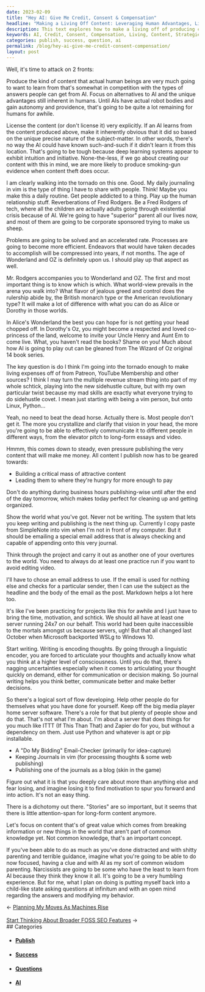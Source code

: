 ```yaml
---
date: 2023-02-09
title: "Hey AI: Give Me Credit, Consent & Compensation"
headline: "Making a Living Off Content: Leveraging Human Advantages, Licensing Content, and Emphasizing Human Relationships."
description: This text explores how to make a living off of producing content that people find interesting and valuable. I provide several strategies to make this happen, such as leveraging the unique advantages of humans, licensing content, and emphasizing the human relationship aspect. Additionally, I discuss how the age of Wonderland and Oz is upon us, and how the Wizard of Oz book series can teach us much. I'm setting up a server to capture ideas and thoughts, practice writing, and publish a blog with valuable information.
keywords: AI, Credit, Consent, Compensation, Living, Content, Strategies, Leveraging, Advantages, Humans, Licensing, Relationship, Wonderland, Oz, Wizard, Book, Series, Server, Capture, Ideas, Thoughts, Writing, Publish, Blog, Valuable, Information, Focus, Mass, Attractive, Markdown, Organize, Articulate, Decisions, Guidance, System, Stay, Focused, Questions, Open Mind
categories: publish, success, question, ai
permalink: /blog/hey-ai-give-me-credit-consent-compensation/
layout: post
---
```



Well, it's time to attack on 2 fronts:

Produce the kind of content that actual human beings are very much going to
want to learn from that's somewhat in competition with the types of answers
people can get from AI. Focus on alternatives to AI and the unique advantages
still inherent in humans. Until AIs have actual robot bodies and gain autonomy
and providence, that's going to be quite a lot remaining for humans for awhile.

License the content (or don't license it) very explicitly. If an AI learns from
the content produced above, make it inherently obvious that it did so based on
the unique precise nature of the subject-matter. In other words, there's no way
the AI could have known such-and-such if it didn't learn it from this location.
That's going to be tough because deep learning systems appear to exhibit
intuition and initiative. None-the-less, if we go about creating our content
with this in mind, we are more likely to produce smoking-gun evidence when
content theft does occur.

I am clearly walking into the tornado on this one. Good. My daily journaling in
vim is the type of thing I have to share with people. Think! Maybe you make
this a daily routine. Get people addicted to a thing. Play up the human
relationship stuff. Reverberations of Fred Rodgers. Be a Fred Rodgers of tech,
where all the children are actually adults going through existential crisis
because of AI. We're going to have "superior" parent all our lives now, and
most of them are going to be corporate sponsored trying to make us sheep.

Problems are going to be solved and an accelerated rate. Processes are going to
become more efficient. Endeavors that would have taken decades to accomplish
will be compressed into years, if not months. The age of Wonderland and OZ is
definitely upon us. I should play up that aspect as well.

Mr. Rodgers accompanies you to Wonderland and OZ. The first and most important
thing is to know which is which. What world-view prevails in the arena you walk
into? What flavor of jealous greed and control does the rulership abide by, the
British monarch type or the American revolutionary type? It will make a lot of
difference with what you can do as Alice or Dorothy in those worlds.

In Alice's Wonderland the best you can hope for is not getting your head
chopped off. In Dorothy's Oz, you might become a respected and loved
co-princess of the land, welcome to invite your Uncle Henry and Aunt Em to come
live. What, you haven't read the books? Shame on you! Much about how AI is
going to play out can be gleaned from The Wizard of Oz original 14 book series.

The key question is do I think I'm going into the tornado enough to make living
expenses off of from Patreon, YouTube Membership and other sources? I think I
may turn the multiple revenue stream thing into part of my whole schtick,
playing into the new sidehustle culture, but with my own particular twist
because my mad skills are exactly what everyone trying to do sidehustle covet.
I mean just starting with being a vim person, but onto Linux, Python...

Yeah, no need to beat the dead horse. Actually there is. Most people don't get
it. The more you crystallize and clarify that vision in your head, the more
you're going to be able to effectively communicate it to different people in
different ways, from the elevator pitch to long-form essays and video.

Hmmm, this comes down to steady, even pressure publishing the very content that
will make me money. All content I publish now has to be geared towards:

- Building a critical mass of attractive content
- Leading them to where they're hungry for more enough to pay

Don't do anything during business hours publishing-wise until after the end of
the day tomorrow, which makes today perfect for cleaning up and getting
organized.

Show the world what you've got. Never not be writing. The system that lets you
keep writing and publishing is the next thing up. Currently I copy paste from
SimpleNote into vim when I'm not in front of my computer. But it should be
emailing a special email address that is always checking and capable of
appending onto this very journal.

Think through the project and carry it out as another one of your overtures to
the world. You need to always do at least one practice run if you want to avoid
editing video.

I'll have to chose an email address to use. If the email is used for nothing
else and checks for a particular sender, then I can use the subject as the
headline and the body of the email as the post. Markdown helps a lot here too.

It's like I've been practicing for projects like this for awhile and I just
have to bring the time, motivation, and schtick. We should all have at least
one server running 24x7 on our behalf. This world had been quite inaccessible
to the mortals amongst us because servers, ugh! But that all changed last
October when Microsoft backported WSLg to Windows 10.

Start writing. Writing is encoding thoughts. By going through a linguistic
encoder, you are forced to articulate your thoughts and actually know what you
think at a higher level of consciousness. Until you do that, there's nagging
uncertainties especially when it comes to articulating your thought quickly on
demand, either for communication or decision making. So journal writing helps
you think better, communicate better and make better decisions.

So there's a logical sort of flow developing. Help other people do for
themselves what you have done for yourself. Keep off the big media player home
server software. There's a role for that but plenty of people show and do that.
That's not what I'm about. I'm about a server that does things for you much
like ITTT (If This Than That) and Zapier do for you, but without a dependency
on them. Just use Python and whatever is apt or pip installable.

- A "Do My Bidding" Email-Checker (primarily for idea-capture)
- Keeping Journals in vim (for processing thoughts & some web publishing)
- Publishing one of the journals as a blog (skin in the game)

Figure out what it is that you deeply care about more than anything else and
fear losing, and imagine losing it to find motivation to spur you forward and
into action. It's not an easy thing.

There is a dichotomy out there. "Stories" are so important, but it seems that
there is little attention-span for long-form content anymore.

Let's focus on content that's of great value which comes from breaking
information or new things in the world that aren't part of common knowledge
yet. Not common knowledge, that's an important concept.

If you've been able to do as much as you've done distracted and with shitty
parenting and terrible guidance, imagine what you're going to be able to do now
focused, having a clue and with AI as my sort of common wisdom parenting.
Narcissists are going to be some who have the least to learn from AI because
they think they know it all. It's going to be a very humbling experience. But
for me, what I plan on doing is putting myself back into a child-like state
asking questions at infinitum and with an open mind regarding the answers and
modifying my behavior.


<div class="arrow-links"><div class="post-nav-prev"><span class="arrow">&larr;&nbsp;</span><a href="/blog/planning-my-moves-as-machines-rise/">Planning My Moves As Machines Rise</a></div> &nbsp; <div class="post-nav-next"><a href="/blog/start-thinking-about-broader-foss-seo-features/">Start Thinking About Broader FOSS SEO Features</a><span class="arrow">&nbsp;&rarr;</span></div></div>
## Categories

<ul>
<li><h4><a href='/publish/'>Publish</a></h4></li>
<li><h4><a href='/success/'>Success</a></h4></li>
<li><h4><a href='/question/'>Questions</a></h4></li>
<li><h4><a href='/ai/'>AI</a></h4></li></ul>